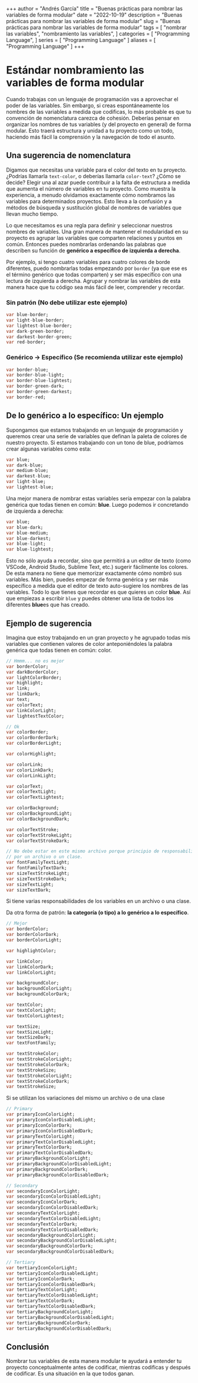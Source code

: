 +++
author = "Andrés García"
title = "Buenas prácticas para nombrar las variables de forma modular"
date = "2022-10-19"
description = "Buenas prácticas para nombrar las variables de forma modular"
slug = "Buenas prácticas para nombrar las variables de forma modular"
tags = [
  "nombrar las variables",
  "nombramiento las variables",
]
categories = [
  "Programming Language",
]
series = [
  "Programming Language"
]
aliases = [
  "Programming Language"
]
+++

# Estándar nombramiento las variables de forma modular

Cuando trabajas con un lenguaje de programación vas a aprovechar el poder de las variables. Sin embargo, si creas espontáneamente los nombres de las variables a medida que codificas, lo más probable es que tu convención de nomenclatura carezca de cohesión. Deberías pensar en organizar los nombres de tus variables (y del proyecto en general) de forma modular. Esto traerá estructura y unidad a tu proyecto como un todo, haciendo más fácil la comprensión y la navegación de todo el asunto.

## Una sugerencia de nomenclatura

Digamos que necesitas una variable para el color del texto en tu proyecto.
¿Podrías llamarla `text-color`, o deberías llamarla `color-text`? ¿Cómo se decide?
Elegir una al azar puede contribuir a la falta de estructura a medida que aumenta el número de variables en tu proyecto. Como muestra la experiencia, a menudo olvidamos exactamente cómo nombramos las variables para determinados proyectos. Esto lleva a la confusión y a métodos de búsqueda y sustitución global de nombres de variables que llevan mucho tiempo.

Lo que necesitamos es una regla para definir y seleccionar nuestros nombres de variables. Una gran manera de mantener el modularidad en su proyecto es agrupar las variables que comparten relaciones y puntos en común. Entonces puedes nombrarlas ordenando las palabras que describen su función de **genérico a específico de izquierda a derecha**.

Por ejemplo, si tengo cuatro variables para cuatro colores de borde diferentes, puedo nombrarlas todas empezando por `border` (ya que ese es el término genérico que todas comparten) y ser más específico con una lectura de izquierda a derecha. Agrupar y nombrar las variables de esta manera hace que tu código sea más fácil de leer, comprender y recordar.

### Sin patrón (No debe utilizar este ejemplo)

```dart
var blue-border;
var light-blue-border;
var lightest-blue-border;
var dark-green-border;
var darkest-border-green;
var red-border;
```

### Genérico -> Específico (Se recomienda utilizar este ejemplo)

```dart
var border-blue;
var border-blue-light;
var border-blue-lightest;
var border-green-dark;
var border-green-darkest;
var border-red;
```

## De lo genérico a lo específico: Un ejemplo

Supongamos que estamos trabajando en un lenguaje de programación y queremos crear una serie de variables que definan la paleta de colores de nuestro proyecto. Si estamos trabajando con un tono de blue, podríamos crear algunas variables como esta:

```dart
var blue;
var dark-blue;
var medium-blue;
var darkest-blue;
var light-blue;
var lightest-blue;
```

Una mejor manera de nombrar estas variables sería empezar con la palabra genérica que todas tienen en común: **blue**. Luego podemos ir concretando de izquierda a derecha:

```dart
var blue;
var blue-dark;
var blue-medium;
var blue-darkest;
var blue-light;
var blue-lightest;
```

Esto no sólo ayuda a recordar, sino que permitirá a un editor de texto (como VSCode, Android Studio, Sublime Text, etc.) sugerir fácilmente los colores. De esta manera no tiene que memorizar exactamente cómo nombró sus variables. Más bien, puedes empezar de forma genérica y ser más específico a medida que el editor de texto auto-sugiere los nombres de las variables. Todo lo que tienes que recordar es que quieres un color **blue**. Así que empiezas a escribir `blue` y puedes obtener una lista de todos los diferentes **blue**es que has creado.

## Ejemplo de sugerencia

Imagina que estoy trabajando en un gran proyecto y he agrupado todas mis variables que contienen valores de color anteponiéndoles la palabra genérica que todas tienen en común: color.

```dart
// Hmmm... no es mejor
var borderColor;
var darkBorderColor;
var lightColorBorder;
var highlight;
var link;
var linkDark;
var text;
var colorText;
var linkColorLight;
var lightestTextColor;
```

```dart
// Ok
var colorBorder;
var colorBorderDark;
var colorBorderLight;

var colorHighlight;

var colorLink;
var colorLinkDark;
var colorLinkLight;

var colorText;
var colorTextLight;
var colorTextLightest;

var colorBackground;
var colorBackgroundLight;
var colorBackgroundDark;

var colorTextStroke;
var colorTextStrokeLight;
var colorTextStrokeDark;

// No debe estar en este mismo archivo porque principio de responsabilidad única (SRP)
// por un archivo o un clase.
var fontFamilyTextLight;
var fontFamilyTextDark;
var sizeTextStrokeLight;
var sizeTextStrokeDark;
var sizeTextLight;
var sizeTextDark;
```

Si tiene varias responsabilidades de los variables en un archivo o una clase. 

Da otra forma de patrón: **la categoría (o tipo) a lo genérico a lo específico**.

```dart
// Mejor
var borderColor;
var borderColorDark;
var borderColorLight;

var highlightColor;

var linkColor;
var linkColorDark;
var linkColorLight;

var backgroundColor;
var backgroundColorLight;
var backgroundColorDark;

var textColor;
var textColorLight;
var textColorLightest;

var textSize;
var textSizeLight;
var textSizeDark;
var textFontFamily;

var textStrokeColor;
var textStrokeColorLight;
var textStrokeColorDark;
var textStrokeSize;
var textStrokeColorLight;
var textStrokeColorDark;
var textStrokeSize;

```

Si se utilizan los variaciones del mismo un archivo o de una clase

```dart
// Primary
var primaryIconColorLight;
var primaryIconColorDisabledLight;
var primaryIconColorDark;
var primaryIconColorDisabledDark;
var primaryTextColorLight;
var primaryTextColorDisabledLight;
var primaryTextColorDark;
var primaryTextColorDisabledDark;
var primaryBackgroundColorLight;
var primaryBackgroundColorDisabledLight;
var primaryBackgroundColorDark;
var primaryBackgroundColorDisabledDark;

// Secondary
var secondaryIconColorLight;
var secondaryIconColorDisabledLight;
var secondaryIconColorDark;
var secondaryIconColorDisabledDark;
var secondaryTextColorLight;
var secondaryTextColorDisabledLight;
var secondaryTextColorDark;
var secondaryTextColorDisabledDark;
var secondaryBackgroundColorLight;
var secondaryBackgroundColorDisabledLight;
var secondaryBackgroundColorDark;
var secondaryBackgroundColorDisabledDark;

// Tertiary
var tertiaryIconColorLight;
var tertiaryIconColorDisabledLight;
var tertiaryIconColorDark;
var tertiaryIconColorDisabledDark;
var tertiaryTextColorLight;
var tertiaryTextColorDisabledLight;
var tertiaryTextColorDark;
var tertiaryTextColorDisabledDark;
var tertiaryBackgroundColorLight;
var tertiaryBackgroundColorDisabledLight;
var tertiaryBackgroundColorDark;
var tertiaryBackgroundColorDisabledDark;
```

<!-- // WIP
Entonces, digamos que necesito un color para un borde. Empiezo a escribir border: 1px solid $color y mi editor de texto puede sugerir todas las variables de color que he definido para mi proyecto.

![image.png](https://cdn.tutsplus.com/cdn-cgi/image/width=577/webdesign/uploads/2013/07/var-color-.png)

Quizás tengo muchos colores en mi proyecto, pero sólo quiero colores de borde. Podría predefinir algunas variables con mis colores de borde deseados. Luego, al codificar, puedo simplemente seguir acotando la especificidad de mi nombre de variable border 1px solid $color-borde y mi editor de texto me auto-sugerirá cualquier variable que tenga con ese prefijo. ¡Todo lo que tengo que hacer es elegir la que quiero!

![image.png](https://cdn.tutsplus.com/cdn-cgi/image/width=568/webdesign/uploads/2013/07/var-color-border.png)

Incluso si no tuvieras sugerencias de código, ésta seguiría siendo una forma efectiva de nombrar tus variables. Te ayuda a recordar fácilmente lo que has nombrado a las variables porque las variables que comparten relaciones comparten prefijos. 
-->

## Conclusión

Nombrar tus variables de esta manera modular te ayudará a entender tu proyecto conceptualmente antes de codificar, mientras codificas y después de codificar. Es una situación en la que todos ganan.
